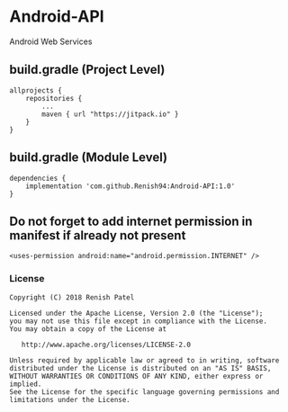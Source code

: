 # Android-API
Android Web Services

## build.gradle (Project Level)
    allprojects {
        repositories {
            ...
            maven { url "https://jitpack.io" }
        }
    }

## build.gradle (Module Level)
    dependencies {
        implementation 'com.github.Renish94:Android-API:1.0'
    }

## Do not forget to add internet permission in manifest if already not present
    <uses-permission android:name="android.permission.INTERNET" />

### License
    Copyright (C) 2018 Renish Patel

    Licensed under the Apache License, Version 2.0 (the "License");
    you may not use this file except in compliance with the License.
    You may obtain a copy of the License at

       http://www.apache.org/licenses/LICENSE-2.0

    Unless required by applicable law or agreed to in writing, software
    distributed under the License is distributed on an "AS IS" BASIS,
    WITHOUT WARRANTIES OR CONDITIONS OF ANY KIND, either express or implied.
    See the License for the specific language governing permissions and
    limitations under the License.
